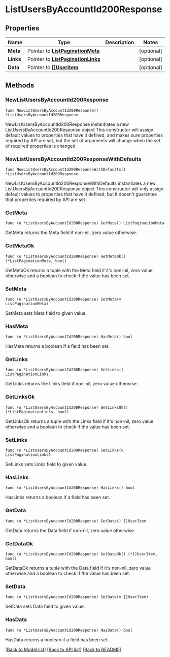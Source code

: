 # ListUsersByAccountId200Response

## Properties

Name | Type | Description | Notes
------------ | ------------- | ------------- | -------------
**Meta** | Pointer to [**ListPaginationMeta**](ListPaginationMeta.md) |  | [optional] 
**Links** | Pointer to [**ListPaginationLinks**](ListPaginationLinks.md) |  | [optional] 
**Data** | Pointer to [**[]UserItem**](UserItem.md) |  | [optional] 

## Methods

### NewListUsersByAccountId200Response

`func NewListUsersByAccountId200Response() *ListUsersByAccountId200Response`

NewListUsersByAccountId200Response instantiates a new ListUsersByAccountId200Response object
This constructor will assign default values to properties that have it defined,
and makes sure properties required by API are set, but the set of arguments
will change when the set of required properties is changed

### NewListUsersByAccountId200ResponseWithDefaults

`func NewListUsersByAccountId200ResponseWithDefaults() *ListUsersByAccountId200Response`

NewListUsersByAccountId200ResponseWithDefaults instantiates a new ListUsersByAccountId200Response object
This constructor will only assign default values to properties that have it defined,
but it doesn't guarantee that properties required by API are set

### GetMeta

`func (o *ListUsersByAccountId200Response) GetMeta() ListPaginationMeta`

GetMeta returns the Meta field if non-nil, zero value otherwise.

### GetMetaOk

`func (o *ListUsersByAccountId200Response) GetMetaOk() (*ListPaginationMeta, bool)`

GetMetaOk returns a tuple with the Meta field if it's non-nil, zero value otherwise
and a boolean to check if the value has been set.

### SetMeta

`func (o *ListUsersByAccountId200Response) SetMeta(v ListPaginationMeta)`

SetMeta sets Meta field to given value.

### HasMeta

`func (o *ListUsersByAccountId200Response) HasMeta() bool`

HasMeta returns a boolean if a field has been set.

### GetLinks

`func (o *ListUsersByAccountId200Response) GetLinks() ListPaginationLinks`

GetLinks returns the Links field if non-nil, zero value otherwise.

### GetLinksOk

`func (o *ListUsersByAccountId200Response) GetLinksOk() (*ListPaginationLinks, bool)`

GetLinksOk returns a tuple with the Links field if it's non-nil, zero value otherwise
and a boolean to check if the value has been set.

### SetLinks

`func (o *ListUsersByAccountId200Response) SetLinks(v ListPaginationLinks)`

SetLinks sets Links field to given value.

### HasLinks

`func (o *ListUsersByAccountId200Response) HasLinks() bool`

HasLinks returns a boolean if a field has been set.

### GetData

`func (o *ListUsersByAccountId200Response) GetData() []UserItem`

GetData returns the Data field if non-nil, zero value otherwise.

### GetDataOk

`func (o *ListUsersByAccountId200Response) GetDataOk() (*[]UserItem, bool)`

GetDataOk returns a tuple with the Data field if it's non-nil, zero value otherwise
and a boolean to check if the value has been set.

### SetData

`func (o *ListUsersByAccountId200Response) SetData(v []UserItem)`

SetData sets Data field to given value.

### HasData

`func (o *ListUsersByAccountId200Response) HasData() bool`

HasData returns a boolean if a field has been set.


[[Back to Model list]](../README.md#documentation-for-models) [[Back to API list]](../README.md#documentation-for-api-endpoints) [[Back to README]](../README.md)


